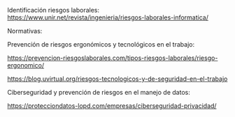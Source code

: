 Identificación riesgos laborales:
https://www.unir.net/revista/ingenieria/riesgos-laborales-informatica/

Normativas:


Prevención de riesgos ergonómicos y tecnológicos en el trabajo:

https://prevencion-riesgoslaborales.com/tipos-riesgos-laborales/riesgo-ergonomico/

https://blog.uvirtual.org/riesgos-tecnologicos-y-de-seguridad-en-el-trabajo

Ciberseguridad y prevención de riesgos en el manejo de datos:

https://protecciondatos-lopd.com/empresas/ciberseguridad-privacidad/

